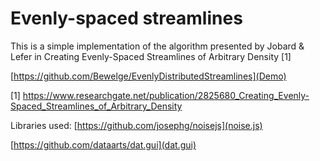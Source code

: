 # Evenly-spaced streamlines

This is a simple implementation of the algorithm presented by Jobard & Lefer in Creating Evenly-Spaced Streamlines of Arbitrary Density [1]

[https://github.com/Bewelge/EvenlyDistributedStreamlines](Demo)

[1] https://www.researchgate.net/publication/2825680_Creating_Evenly-Spaced_Streamlines_of_Arbitrary_Density

Libraries used:
[https://github.com/josephg/noisejs](noise.js)

[https://github.com/dataarts/dat.gui](dat.gui)
